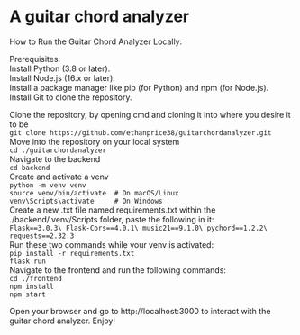 # A guitar chord analyzer
How to Run the Guitar Chord Analyzer Locally:

Prerequisites:\
Install Python (3.8 or later).\
Install Node.js (16.x or later).\
Install a package manager like pip (for Python) and npm (for Node.js).\
Install Git to clone the repository.

Clone the repository, by opening cmd and cloning it into where you desire it to be\
`git clone https://github.com/ethanprice38/guitarchordanalyzer.git`\
Move into the repository on your local system\
`cd ./guitarchordanalyzer`\
Navigate to the backend\
`cd backend`\
Create and activate a venv\
`python -m venv venv`\
`source venv/bin/activate  # On macOS/Linux`\
`venv\Scripts\activate     # On Windows`\
Create a new .txt file named requirements.txt within the ./backend/.venv/Scripts folder, paste the following in it:\
`Flask==3.0.3\
Flask-Cors==4.0.1\
music21==9.1.0\
pychord==1.2.2\
requests==2.32.3`\
Run these two commands while your venv is activated:\
`pip install -r requirements.txt`\
`flask run`\
Navigate to the frontend and run the following commands:\
`cd ./frontend`\
`npm install`\
`npm start`

Open your browser and go to http://localhost:3000 to interact with the guitar chord analyzer. Enjoy!


